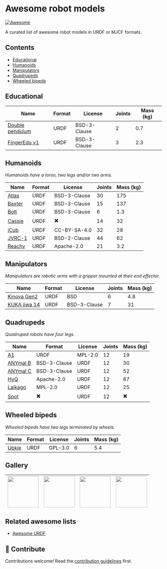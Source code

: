 # Awesome robot models

[![Awesome](https://awesome.re/badge.svg)](https://awesome.re)

A curated list of awesome robot models in URDF or MJCF formats.

## Contents

* [Educational](#educational)
* [Humanoids](#humanoids)
* [Manipulators](#manipulators)
* [Quadrupeds](#quadrupeds)
* [Wheeled bipeds](#wheeled-bipeds)

## Educational

| Name | Format | License | Joints | Mass (kg) |
|------|--------|---------|--------|-----------|
| [Double pendulum](https://github.com/Gepetto/example-robot-data/tree/master/robots/double_pendulum_description) | URDF | BSD-3-Clause | 2 | 0.7 |
| [FingerEdu v1](https://github.com/Gepetto/example-robot-data/tree/master/robots/finger_edu_description) | URDF | BSD-3-Clause | 3 | 2.3 |

## Humanoids

_Humanoids have a torso, two legs and/or two arms._

| Name | Format | License | Joints | Mass (kg) |
|------|--------|---------|--------|-----------|
| [Atlas](https://github.com/RobotLocomotion/drake/tree/master/examples/atlas) | URDF | BSD-3-Clause | 30 | 175 |
| [Baxter](https://github.com/RethinkRobotics/baxter_common/tree/master/baxter_description) | URDF | BSD-3-Clause | 15 | 137 |
| [Bolt](https://github.com/Gepetto/example-robot-data/tree/master/robots/bolt_description) | URDF | BSD-3-Clause | 6 | 1.3 |
| [Cassie](https://github.com/UMich-BipedLab/cassie_description) | URDF | ✖️ | 14 | 32 |
| [iCub](https://github.com/Gepetto/example-robot-data/tree/master/robots/icub_description) | URDF | CC-BY-SA-4.0 | 32 | 28 |
| [JVRC-1](https://github.com/stephane-caron/jvrc_description) | URDF | BSD-2-Clause | 44 | 62 |
| [Reachy](https://github.com/aubrune/reachy_description) | URDF | Apache-2.0 | 21 | 3.2 |

## Manipulators

_Manipulators are robotic arms with a gripper mounted at their end effector._

| Name | Format | License | Joints | Mass (kg) |
|------|--------|---------|--------|-----------|
| [Kinova Gen2](https://github.com/Gepetto/example-robot-data/tree/master/robots/kinova_description) | URDF | BSD | 6 | 4.8 |
| [KUKA iiwa 14](https://github.com/RobotLocomotion/drake/tree/master/manipulation/models/iiwa_description) | URDF | BSD-3-Clause | 7 | 31 |

## Quadrupeds

_Quadruped robots have four legs._

| Name | Format | License | Joints | Mass (kg) |
|------|--------|---------|--------|-----------|
| [A1](https://github.com/unitreerobotics/unitree_ros/tree/master/robots/a1_description) | URDF | MPL-2.0 | 12 | 19 |
| [ANYmal B](https://github.com/ANYbotics/anymal_b_simple_description) | BSD-3-Clause | URDF | 12 | 30 |
| [ANYmal C](https://github.com/ANYbotics/anymal_c_simple_description) | BSD-3-Clause | URDF | 12 | 52 |
| [HyQ](https://github.com/Gepetto/example-robot-data/tree/master/robots/hyq_description) | Apache-2.0 | URDF | 12 | 87 |
| [Laikago](https://github.com/unitreerobotics/unitree_ros/tree/master/robots/laikago_description) | MPL-2.0 | URDF | 12 | 25 |
| [Spot](https://github.com/clearpathrobotics/spot_ros/tree/master/spot_description) | ✖️ | URDF | 12 | ✖️ |

## Wheeled bipeds

_Wheeled bipeds have two legs terminated by wheels._

| Name | Format | License | Joints | Mass (kg) |
|------|--------|---------|--------|-----------|
| [Upkie](https://github.com/tasts-robots/upkie_description) | URDF | GPL-3.0 | 6 | 5.4 |

## Gallery

| <a href="https://github.com/stephane-caron/jvrc_description"><img src="https://user-images.githubusercontent.com/1189580/161763480-6b2941ad-db98-4f8e-8786-417eefda677e.png" width="100"></a> | <a href="https://github.com/ANYbotics/anymal_b_simple_description"><img src="https://user-images.githubusercontent.com/1189580/161755631-3e23d2a5-431f-4b2c-a740-fee92a38a0cd.png" width="100" height="100"></a> | <a href="https://github.com/ANYbotics/anymal_c_simple_description"><img src="https://user-images.githubusercontent.com/1189580/161755668-75640c95-f6a9-405f-86bc-590a24ab4db6.png" width="100" height="100"></a> | <a href="https://github.com/clearpathrobotics/spot_ros/tree/master/spot_description"><img src="https://user-images.githubusercontent.com/1189580/161756006-10e81cce-cd7b-4888-a384-4defc902621c.png" width="100" height="100"></a> |
|--|--|--|--|

## Related awesome lists

- [Awesome URDF](https://github.com/ami-iit/awesome-urdf)

## 👷 Contribute

Contributions welcome! Read the [contribution guidelines](CONTRIBUTING.md) first.
